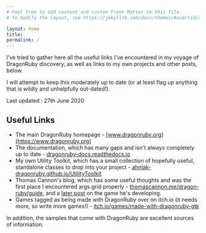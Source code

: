 ```yaml
---
# Feel free to add content and custom Front Matter to this file.
# To modify the layout, see https://jekyllrb.com/docs/themes/#overriding-theme-defaults

layout: home
title: 
permalink: /
---
```


I've tried to gather here all the useful links I've encountered in my voyage of DragonRuby 
discovery, as well as links to my own projects and other posts, below.

I will attempt to keep this moderately up to date (or at least flag up anything that is
wildly and unhelpfully out-dated!).

Last updated : 27th June 2020

Useful Links
------------

* The main DragonRuby homepage - [www.dragonruby.org](https://www.dragonruby.org)
* The documentation, which has many gaps and isn't always completely up to date - [dragonruby-docs.readthedocs.io](https://dragonruby-docs.readthedocs.io/en/latest/)
* My own Utility Toolkit, which has a small collection of hopefully useful, standalone classes to drop into your project - [ahnlak-dragonruby.github.io/UtilityToolkit](https://ahnlak-dragonruby.github.io/UtilityToolkit/)
* Thomas Cannon's blog, which has some useful thoughts and was the first place I encountered args.grid properly - [thomascannon.me/dragon-ruby/guide](https://thomascannon.me/dragon-ruby/guide), and a [later post](https://thomascannon.me/dragon-ruby/engine-overview-2019-12-28) on the game he's developing.
* Games tagged as being made with DragonRuby over on itch.io (it needs more, so write more games!) - [itch.io/games/made-with-dragonruby-gtk](https://itch.io/games/made-with-dragonruby-gtk)

In addition, the samples that come with DragonRuby are excellent sources of information.
